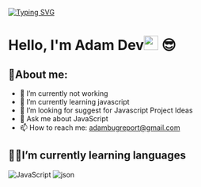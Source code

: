 [![Typing SVG](https://readme-typing-svg.demolab.com/?lines=Hi+There,+I'm+Adam+Dev.+15+YO;I'm+Web+And+Bot+Developer)](https://git.io/typing-svg)

# Hello, I'm Adam Dev<img src="https://github.com/TheDudeThatCode/TheDudeThatCode/blob/master/Assets/Hi.gif" width="29px"> 😎

## 🚀About me:
- 🔭 I’m currently not working
- 🌱 I’m currently learning javascript
- 🤔 I’m looking for suggest for Javascript Project Ideas
- 💬 Ask me about JavaScript
- 📫 How to reach me: adambugreport@gmail.com

## 👨‍💻I’m currently learning languages
<p align="left">
  <img src="https://img.shields.io/badge/JavaScript-%23323330.svg?style=for-the-badge&logo=javascript&logoColor=%23F7DF1E" alt="JavaScript">
 <img src="[https://img.shields.io/badge/JSON-000000.svg?style=for-the-badge&logo=json&logoColor=white](https://camo.githubusercontent.com/f0368bbafc289d2b3bdad3ed5d39c3010202aa188641cc490ef89ddb83ab6525/68747470733a2f2f696d672e736869656c64732e696f2f62616467652f707974686f6e2d3332333333303f7374796c653d666f722d7468652d6261646765266c6f676f3d707974686f6e266c6f676f436f6c6f723d626c7565)" alt="json">
</p>
 
